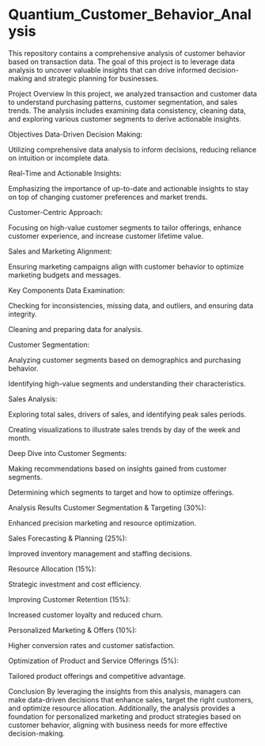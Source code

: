 # Quantium_Customer_Behavior_Analysis

This repository contains a comprehensive analysis of customer behavior based on transaction data. The goal of this project is to leverage data analysis to uncover valuable insights that can drive informed decision-making and strategic planning for businesses.

Project Overview
In this project, we analyzed transaction and customer data to understand purchasing patterns, customer segmentation, and sales trends. The analysis includes examining data consistency, cleaning data, and exploring various customer segments to derive actionable insights.

Objectives
Data-Driven Decision Making:

Utilizing comprehensive data analysis to inform decisions, reducing reliance on intuition or incomplete data.

Real-Time and Actionable Insights:

Emphasizing the importance of up-to-date and actionable insights to stay on top of changing customer preferences and market trends.

Customer-Centric Approach:

Focusing on high-value customer segments to tailor offerings, enhance customer experience, and increase customer lifetime value.

Sales and Marketing Alignment:

Ensuring marketing campaigns align with customer behavior to optimize marketing budgets and messages.

Key Components
Data Examination:

Checking for inconsistencies, missing data, and outliers, and ensuring data integrity.

Cleaning and preparing data for analysis.

Customer Segmentation:

Analyzing customer segments based on demographics and purchasing behavior.

Identifying high-value segments and understanding their characteristics.

Sales Analysis:

Exploring total sales, drivers of sales, and identifying peak sales periods.

Creating visualizations to illustrate sales trends by day of the week and month.

Deep Dive into Customer Segments:

Making recommendations based on insights gained from customer segments.

Determining which segments to target and how to optimize offerings.

Analysis Results
Customer Segmentation & Targeting (30%):

Enhanced precision marketing and resource optimization.

Sales Forecasting & Planning (25%):

Improved inventory management and staffing decisions.

Resource Allocation (15%):

Strategic investment and cost efficiency.

Improving Customer Retention (15%):

Increased customer loyalty and reduced churn.

Personalized Marketing & Offers (10%):

Higher conversion rates and customer satisfaction.

Optimization of Product and Service Offerings (5%):

Tailored product offerings and competitive advantage.

Conclusion
By leveraging the insights from this analysis, managers can make data-driven decisions that enhance sales, target the right customers, and optimize resource allocation. Additionally, the analysis provides a foundation for personalized marketing and product strategies based on customer behavior, aligning with business needs for more effective decision-making.

